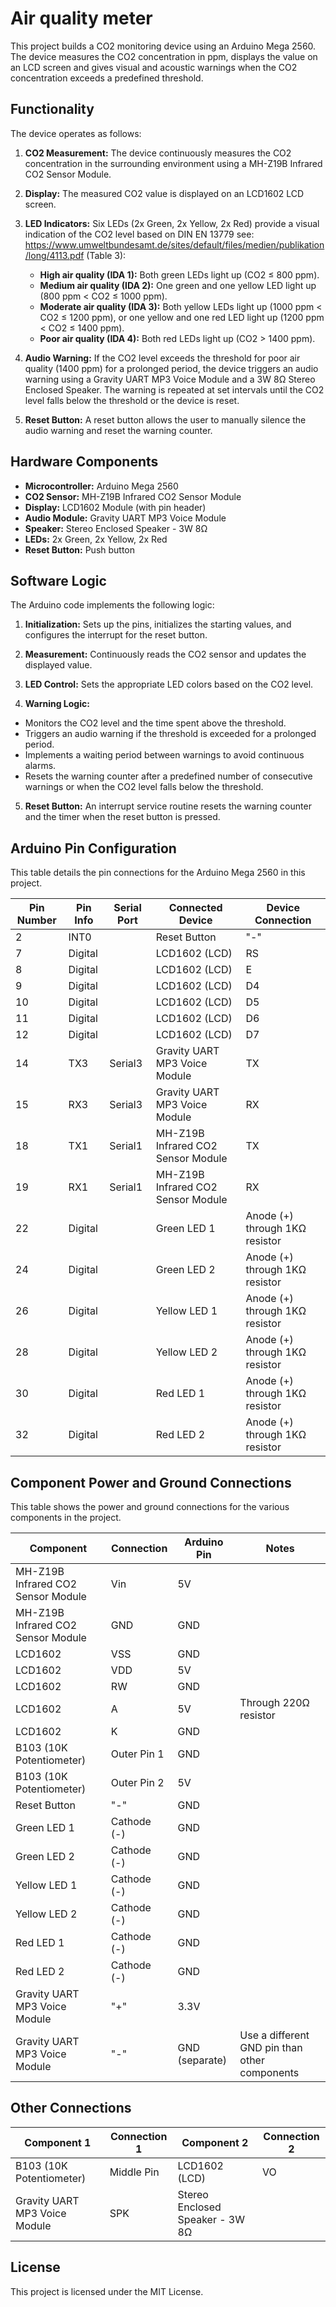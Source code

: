 # Air quality meter

This project builds a CO2 monitoring device using an Arduino Mega 2560. The device measures the CO2 concentration in
ppm, displays the value on an LCD screen and gives visual and acoustic warnings when the CO2 concentration exceeds a
predefined threshold.

## Functionality

The device operates as follows:

1. **CO2 Measurement:** The device continuously measures the CO2 concentration in the surrounding environment using a
   MH-Z19B Infrared CO2 Sensor Module.

2. **Display:** The measured CO2 value is displayed on an LCD1602 LCD screen.

3. **LED Indicators:** Six LEDs (2x Green, 2x Yellow, 2x Red) provide a visual indication of the CO2 level based on DIN
   EN 13779 see: https://www.umweltbundesamt.de/sites/default/files/medien/publikation/long/4113.pdf (Table 3):
    - **High air quality (IDA 1):** Both green LEDs light up (CO2 ≤ 800 ppm).
    - **Medium air quality (IDA 2):** One green and one yellow LED light up (800 ppm < CO2 ≤ 1000 ppm).
    - **Moderate air quality (IDA 3):**  Both yellow LEDs light up (1000 ppm < CO2 ≤ 1200 ppm), or one yellow and one
      red LED light up (1200 ppm < CO2 ≤ 1400 ppm).
    - **Poor air quality (IDA 4):** Both red LEDs light up (CO2 > 1400 ppm).

4. **Audio Warning:** If the CO2 level exceeds the threshold for poor air quality (1400 ppm) for a prolonged period, the
   device triggers an audio warning using a Gravity UART MP3 Voice Module and a 3W 8Ω Stereo Enclosed Speaker. The
   warning is repeated at set intervals until the CO2 level falls below the threshold or the device is reset.

5. **Reset Button:** A reset button allows the user to manually silence the audio warning and reset the warning counter.

## Hardware Components

* **Microcontroller:** Arduino Mega 2560
* **CO2 Sensor:** MH-Z19B Infrared CO2 Sensor Module
* **Display:** LCD1602 Module (with pin header)
* **Audio Module:** Gravity UART MP3 Voice Module
* **Speaker:** Stereo Enclosed Speaker - 3W 8Ω
* **LEDs:** 2x Green, 2x Yellow, 2x Red
* **Reset Button:** Push button

## Software Logic

The Arduino code implements the following logic:

1. **Initialization:** Sets up the pins, initializes the starting values, and configures the interrupt for the reset
   button.

2. **Measurement:** Continuously reads the CO2 sensor and updates the displayed value.

3. **LED Control:** Sets the appropriate LED colors based on the CO2 level.

4. **Warning Logic:**

- Monitors the CO2 level and the time spent above the threshold.
- Triggers an audio warning if the threshold is exceeded for a prolonged period.
- Implements a waiting period between warnings to avoid continuous alarms.
- Resets the warning counter after a predefined number of consecutive warnings or when the CO2 level falls below the
  threshold.

5. **Reset Button:**  An interrupt service routine resets the warning counter and the timer when the reset button is
   pressed.

## Arduino Pin Configuration

This table details the pin connections for the Arduino Mega 2560 in this project.

| Pin Number | Pin Info | Serial Port | Connected Device                   | Device Connection              |
|------------|----------|-------------|------------------------------------|--------------------------------|
| 2          | INT0     |             | Reset Button                       | "-"                            | 
| 7          | Digital  |             | LCD1602 (LCD)                      | RS                             |
| 8          | Digital  |             | LCD1602 (LCD)                      | E                              |
| 9          | Digital  |             | LCD1602 (LCD)                      | D4                             |
| 10         | Digital  |             | LCD1602 (LCD)                      | D5                             |
| 11         | Digital  |             | LCD1602 (LCD)                      | D6                             |
| 12         | Digital  |             | LCD1602 (LCD)                      | D7                             |
| 14         | TX3      | Serial3     | Gravity UART MP3 Voice Module      | TX                             |
| 15         | RX3      | Serial3     | Gravity UART MP3 Voice Module      | RX                             |
| 18         | TX1      | Serial1     | MH-Z19B Infrared CO2 Sensor Module | TX                             |
| 19         | RX1      | Serial1     | MH-Z19B Infrared CO2 Sensor Module | RX                             |
| 22         | Digital  |             | Green LED 1                        | Anode (+) through 1KΩ resistor |
| 24         | Digital  |             | Green LED 2                        | Anode (+) through 1KΩ resistor |
| 26         | Digital  |             | Yellow LED 1                       | Anode (+) through 1KΩ resistor |
| 28         | Digital  |             | Yellow LED 2                       | Anode (+) through 1KΩ resistor |
| 30         | Digital  |             | Red LED 1                          | Anode (+) through 1KΩ resistor |
| 32         | Digital  |             | Red LED 2                          | Anode (+) through 1KΩ resistor |

## Component Power and Ground Connections

This table shows the power and ground connections for the various components in the project.

| Component                          | Connection  | Arduino Pin    | Notes                                         |
|------------------------------------|-------------|----------------|-----------------------------------------------|
| MH-Z19B Infrared CO2 Sensor Module | Vin         | 5V             |                                               |
| MH-Z19B Infrared CO2 Sensor Module | GND         | GND            |                                               |
| LCD1602                            | VSS         | GND            |                                               |
| LCD1602                            | VDD         | 5V             |                                               |
| LCD1602                            | RW          | GND            |                                               |
| LCD1602                            | A           | 5V             | Through 220Ω resistor                         |
| LCD1602                            | K           | GND            |                                               |
| B103 (10K Potentiometer)           | Outer Pin 1 | GND            |                                               |
| B103 (10K Potentiometer)           | Outer Pin 2 | 5V             |                                               |
| Reset Button                       | "-"         | GND            |                                               |
| Green LED 1                        | Cathode (-) | GND            |                                               |
| Green LED 2                        | Cathode (-) | GND            |                                               |
| Yellow LED 1                       | Cathode (-) | GND            |                                               |
| Yellow LED 2                       | Cathode (-) | GND            |                                               |
| Red LED 1                          | Cathode (-) | GND            |                                               |
| Red LED 2                          | Cathode (-) | GND            |                                               |
| Gravity UART MP3 Voice Module      | "+"         | 3.3V           |                                               |
| Gravity UART MP3 Voice Module      | "-"         | GND (separate) | Use a different GND pin than other components |

## Other Connections

| Component 1                   | Connection 1 | Component 2                     | Connection 2 |
|-------------------------------|--------------|---------------------------------|--------------|
| B103 (10K Potentiometer)      | Middle Pin   | LCD1602 (LCD)                   | VO           |
| Gravity UART MP3 Voice Module | SPK          | Stereo Enclosed Speaker - 3W 8Ω |              |

## License

This project is licensed under the MIT License.